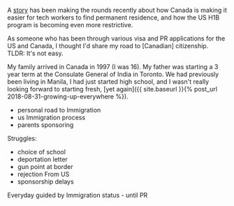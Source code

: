 A [story](https://www.mercurynews.com/2018/10/08/h-1b-as-immigration-furor-roils-silicon-valley-canada-smoothes-way-for-techies/) has been making the rounds recently about how Canada is making it easier for tech workers to find permanent residence, and how the US H1B program is becoming even more restrictive.

As someone who has been through various visa and PR applications for the US and Canada, I thought I'd share my road to [Canadian] citizenship. TLDR: It's not easy.

My family arrived in Canada in 1997 (I was 16). My father was starting a 3 year term at the Consulate General of India in Toronto. We had previously been living in Manila, I had just started high school, and I wasn't really looking forward to starting fresh, [yet again]({{ site.baseurl }}{% post_url 2018-08-31-growing-up-everywhere %}).



- personal road to Immigration 
- us Immigration process 
- parents sponsoring 

Struggles:
- choice of school
- deportation letter
- gun point at border
- rejection From US
- sponsorship delays 

Everyday guided by Immigration status - until PR
